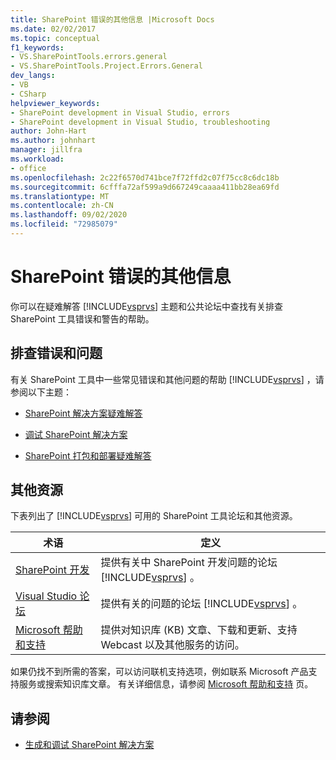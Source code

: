 ```yaml
---
title: SharePoint 错误的其他信息 |Microsoft Docs
ms.date: 02/02/2017
ms.topic: conceptual
f1_keywords:
- VS.SharePointTools.errors.general
- VS.SharePointTools.Project.Errors.General
dev_langs:
- VB
- CSharp
helpviewer_keywords:
- SharePoint development in Visual Studio, errors
- SharePoint development in Visual Studio, troubleshooting
author: John-Hart
ms.author: johnhart
manager: jillfra
ms.workload:
- office
ms.openlocfilehash: 2c22f6570d741bce7f72ffd2c07f75cc8c6dc18b
ms.sourcegitcommit: 6cfffa72af599a9d667249caaaa411bb28ea69fd
ms.translationtype: MT
ms.contentlocale: zh-CN
ms.lasthandoff: 09/02/2020
ms.locfileid: "72985079"
---
```

# <a name="additional-information-for-sharepoint-errors"></a>SharePoint 错误的其他信息
  你可以在疑难解答 [!INCLUDE[vsprvs](../sharepoint/includes/vsprvs-md.md)] 主题和公共论坛中查找有关排查 SharePoint 工具错误和警告的帮助。

## <a name="troubleshoot-errors-and-issues"></a>排查错误和问题
 有关 SharePoint 工具中一些常见错误和其他问题的帮助 [!INCLUDE[vsprvs](../sharepoint/includes/vsprvs-md.md)] ，请参阅以下主题：

- [SharePoint 解决方案疑难解答](../sharepoint/troubleshooting-sharepoint-solutions.md)

- [调试 SharePoint 解决方案](../sharepoint/debugging-sharepoint-solutions.md)

- [SharePoint 打包和部署疑难解答](../sharepoint/troubleshooting-sharepoint-packaging-and-deployment.md)

## <a name="other-resources"></a>其他资源
 下表列出了 [!INCLUDE[vsprvs](../sharepoint/includes/vsprvs-md.md)] 可用的 SharePoint 工具论坛和其他资源。

|术语|定义|
|----------|----------------|
|[SharePoint 开发](https://social.msdn.microsoft.com/Forums/office/home?forum=sharepointdevelopmentprevious)|提供有关中 SharePoint 开发问题的论坛 [!INCLUDE[vsprvs](../sharepoint/includes/vsprvs-md.md)] 。|
|[Visual Studio 论坛](https://social.msdn.microsoft.com/Forums/vstudio/home?category=visualstudio)|提供有关的问题的论坛 [!INCLUDE[vsprvs](../sharepoint/includes/vsprvs-md.md)] 。|
|[Microsoft 帮助和支持](https://support.microsoft.com/)|提供对知识库 (KB) 文章、下载和更新、支持 Webcast 以及其他服务的访问。|

 如果仍找不到所需的答案，可以访问联机支持选项，例如联系 Microsoft 产品支持服务或搜索知识库文章。 有关详细信息，请参阅 [Microsoft 帮助和支持](https://support.microsoft.com/) 页。

## <a name="see-also"></a>请参阅
- [生成和调试 SharePoint 解决方案](../sharepoint/building-and-debugging-sharepoint-solutions.md)
